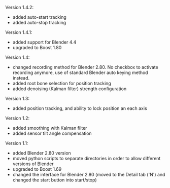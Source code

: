 Version 1.4.2:
- added auto-start tracking
- added auto-stop tracking

Version 1.4.1:
- added support for Blender 4.4
- upgraded to Boost 1.80

Version 1.4:
- changed recording method for Blender 2.80. No checkbox to activate recording anymore, use of standard Blender auto keying method instead.
- added root bone selection for position tracking
- added denoising (Kalman filter) strength configuration

Version 1.3:
- added position tracking, and ability to lock position an each axis

Version 1.2:
- added smoothing with Kalman filter
- added sensor tilt angle compensation

Version 1.1:
- added Blender 2.80 version
- moved python scripts to separate directories in order to allow different versions of Blender
- upgraded to Boost 1.69
- changed the interface for Blender 2.80 (moved to the Detail tab ('N') and changed the start button into start/stop)
